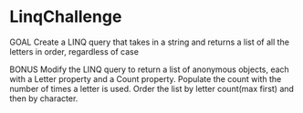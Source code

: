 # LinqChallenge

GOAL
Create a LINQ query that takes in a string and returns a list of all the letters in order, regardless of case


BONUS
Modify the LINQ query to return a list of anonymous objects, each with a Letter property and a Count property. 
Populate the count with the number of times a letter is used. Order the list by letter count(max first) and then by character.
